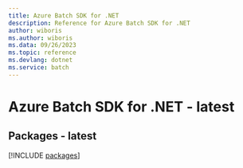 ```yaml
---
title: Azure Batch SDK for .NET
description: Reference for Azure Batch SDK for .NET
author: wiboris
ms.author: wiboris
ms.data: 09/26/2023
ms.topic: reference
ms.devlang: dotnet
ms.service: batch
---
```

# Azure Batch SDK for .NET - latest
## Packages - latest
[!INCLUDE [packages](batch-index.md)]